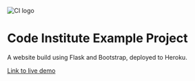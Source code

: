 ![CI logo](https://codeinstitute.s3.amazonaws.com/fullstack/ci_logo_small.png)

# Code Institute Example Project

A website build using Flask and Bootstrap, deployed to Heroku.

[Link to live demo](https://ci-pp4-example-thorin-flask.herokuapp.com)